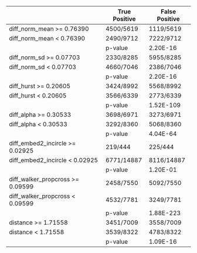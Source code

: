 |                                                           	| True Positive 	| False Positive 	|
|-----------------------------------------------------------	|---------------	|----------------	|
| diff_norm_mean >= 0.76390                                 	| 4500/5619     	| 1119/5619      	|
| diff_norm_mean < 0.76390                                  	| 2490/9712     	| 7222/9712      	|
|                                                           	| p-value       	| 2.20E-16       	|
| diff_norm_sd >= 0.07703                                   	| 2330/8285     	| 5955/8285      	|
| diff_norm_sd < 0.07703                                    	| 4660/7046     	| 2386/7046      	|
|                                                           	| p-value       	| 2.20E-16       	|
| diff_hurst >= 0.20605                                     	| 3424/8992     	| 5568/8992      	|
| diff_hurst < 0.20605                                      	| 3566/6339     	| 2773/6339      	|
|                                                           	| p-value       	| 1.52E-109      	|
| diff_alpha >= 0.30533                                     	| 3698/6971     	| 3273/6971      	|
| diff_alpha < 0.30533                                      	| 3292/8360     	| 5068/8360      	|
|                                                           	| p-value       	| 4.04E-64       	|
| diff_embed2_incircle >=   0.02925                         	| 219/444       	| 225/444        	|
| diff_embed2_incircle <   0.02925                          	| 6771/14887    	| 8116/14887     	|
|                                                           	| p-value       	| 1.20E-01       	|
| diff_walker_propcross >=   0.09599                        	| 2458/7550     	| 5092/7550      	|
| diff_walker_propcross <   0.09599                         	| 4532/7781     	| 3249/7781      	|
|                                                           	| p-value       	| 1.88E-223      	|
| distance >= 1.71558                                       	| 3451/7009     	| 3558/7009      	|
| distance < 1.71558                                        	| 3539/8322     	| 4783/8322      	|
|                                                           	| p-value       	| 1.09E-16       	|
